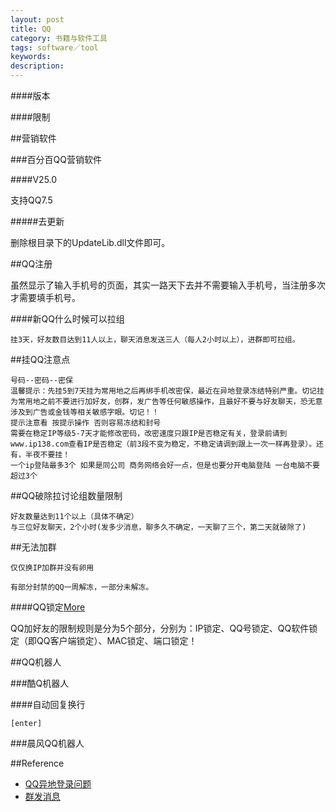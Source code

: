 ```yaml
---
layout: post
title: QQ
category: 书籍与软件工具
tags: software／tool
keywords: 
description: 
---
```


####版本

####限制

##营销软件

###百分百QQ营销软件

####V25.0

支持QQ7.5

#####去更新

删除根目录下的UpdateLib.dll文件即可。

##QQ注册

虽然显示了输入手机号的页面，其实一路天下去并不需要输入手机号，当注册多次才需要填手机号。

####新QQ什么时候可以拉组

```
挂3天，好友数目达到11人以上，聊天消息发送三人（每人2小时以上），进群即可拉组。
```

##挂QQ注意点

```
号码--密码--密保
温馨提示：先挂5到7天挂为常用地之后再绑手机改密保，最近在异地登录冻结特别严重。切记挂为常用地之前不要进行加好友，创群，发广告等任何敏感操作，且最好不要与好友聊天，恐无意涉及到广告或金钱等相关敏感字眼。切记！！
提示注意看 按提示操作 否则容易冻结和封号
需要在稳定IP等级5-7天才能修改密码，改密速度只跟IP是否稳定有关，登录前请到www.ip138.com查看IP是否稳定（前3段不变为稳定，不稳定请调到跟上一次一样再登录）。还有，半夜不要挂！
一个ip登陆最多3个 如果是同公司 商务网络会好一点，但是也要分开电脑登陆 一台电脑不要超过3个
```

##QQ破除拉讨论组数量限制

```
好友数量达到11个以上（具体不确定）
与三位好友聊天，2个小时(发多少消息，聊多久不确定，一天聊了三个，第二天就破除了)
```

##无法加群

```
仅仅换IP加群并没有卵用
```

```
有部分封禁的QQ一周解冻，一部分未解冻。
```

####QQ锁定[More](http://www.52pojie.cn/thread-352415-1-1.html)

QQ加好友的限制规则是分为5个部分，分别为：IP锁定、QQ号锁定、QQ软件锁定（即QQ客户端锁定）、MAC锁定、端口锁定！


##QQ机器人

###酷Q机器人

####自动回复换行

```
[enter]
```

###晨风QQ机器人

##Reference

* [QQ异地登录问题](http://www.haoyoudaijia.com/forum.php?mod=viewthread&tid=37&page=1&authorid=1)
* [群发消息](http://www.haoyoudaijia.com/thread-42-1-1.html)